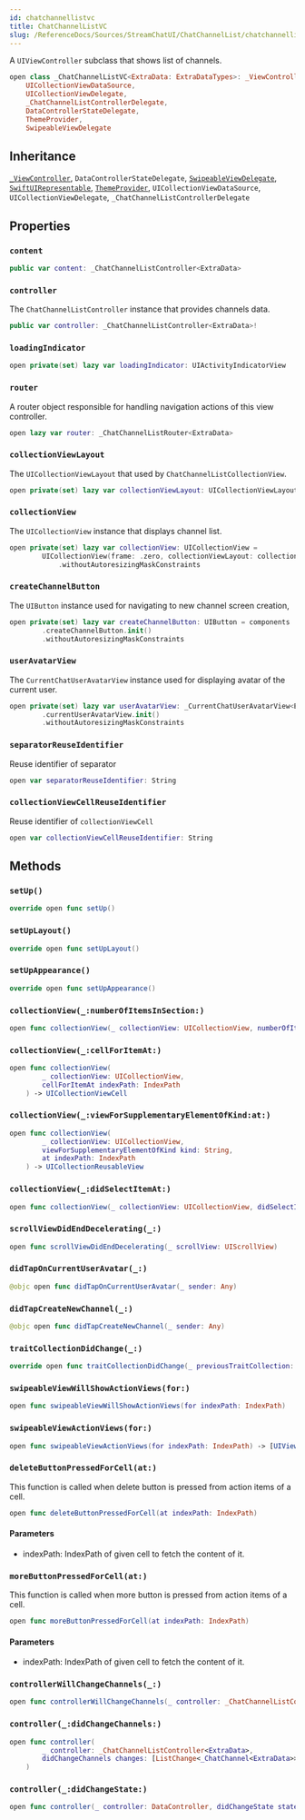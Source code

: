 ```yaml
---
id: chatchannellistvc 
title: ChatChannelListVC
slug: /ReferenceDocs/Sources/StreamChatUI/ChatChannelList/chatchannellistvc
---
```


A `UIViewController` subclass  that shows list of channels.

``` swift
open class _ChatChannelListVC<ExtraData: ExtraDataTypes>: _ViewController,
    UICollectionViewDataSource,
    UICollectionViewDelegate,
    _ChatChannelListControllerDelegate,
    DataControllerStateDelegate,
    ThemeProvider,
    SwipeableViewDelegate 
```

## Inheritance

[`_ViewController`](../CommonViews/_ViewController), `DataControllerStateDelegate`, [`SwipeableViewDelegate`](SwipeableViewDelegate), [`SwiftUIRepresentable`](../CommonViews/SwiftUIRepresentable), [`ThemeProvider`](../Utils/ThemeProvider), `UICollectionViewDataSource`, `UICollectionViewDelegate`, `_ChatChannelListControllerDelegate`

## Properties

### `content`

``` swift
public var content: _ChatChannelListController<ExtraData> 
```

### `controller`

The `ChatChannelListController` instance that provides channels data.

``` swift
public var controller: _ChatChannelListController<ExtraData>!
```

### `loadingIndicator`

``` swift
open private(set) lazy var loadingIndicator: UIActivityIndicatorView 
```

### `router`

A router object responsible for handling navigation actions of this view controller.

``` swift
open lazy var router: _ChatChannelListRouter<ExtraData> 
```

### `collectionViewLayout`

The `UICollectionViewLayout` that used by `ChatChannelListCollectionView`.

``` swift
open private(set) lazy var collectionViewLayout: UICollectionViewLayout 
```

### `collectionView`

The `UICollectionView` instance that displays channel list.

``` swift
open private(set) lazy var collectionView: UICollectionView =
        UICollectionView(frame: .zero, collectionViewLayout: collectionViewLayout)
            .withoutAutoresizingMaskConstraints
```

### `createChannelButton`

The `UIButton` instance used for navigating to new channel screen creation,

``` swift
open private(set) lazy var createChannelButton: UIButton = components
        .createChannelButton.init()
        .withoutAutoresizingMaskConstraints
```

### `userAvatarView`

The `CurrentChatUserAvatarView` instance used for displaying avatar of the current user.

``` swift
open private(set) lazy var userAvatarView: _CurrentChatUserAvatarView<ExtraData> = components
        .currentUserAvatarView.init()
        .withoutAutoresizingMaskConstraints
```

### `separatorReuseIdentifier`

Reuse identifier of separator

``` swift
open var separatorReuseIdentifier: String 
```

### `collectionViewCellReuseIdentifier`

Reuse identifier of `collectionViewCell`

``` swift
open var collectionViewCellReuseIdentifier: String 
```

## Methods

### `setUp()`

``` swift
override open func setUp() 
```

### `setUpLayout()`

``` swift
override open func setUpLayout() 
```

### `setUpAppearance()`

``` swift
override open func setUpAppearance() 
```

### `collectionView(_:numberOfItemsInSection:)`

``` swift
open func collectionView(_ collectionView: UICollectionView, numberOfItemsInSection section: Int) -> Int 
```

### `collectionView(_:cellForItemAt:)`

``` swift
open func collectionView(
        _ collectionView: UICollectionView,
        cellForItemAt indexPath: IndexPath
    ) -> UICollectionViewCell 
```

### `collectionView(_:viewForSupplementaryElementOfKind:at:)`

``` swift
open func collectionView(
        _ collectionView: UICollectionView,
        viewForSupplementaryElementOfKind kind: String,
        at indexPath: IndexPath
    ) -> UICollectionReusableView 
```

### `collectionView(_:didSelectItemAt:)`

``` swift
open func collectionView(_ collectionView: UICollectionView, didSelectItemAt indexPath: IndexPath) 
```

### `scrollViewDidEndDecelerating(_:)`

``` swift
open func scrollViewDidEndDecelerating(_ scrollView: UIScrollView) 
```

### `didTapOnCurrentUserAvatar(_:)`

``` swift
@objc open func didTapOnCurrentUserAvatar(_ sender: Any) 
```

### `didTapCreateNewChannel(_:)`

``` swift
@objc open func didTapCreateNewChannel(_ sender: Any) 
```

### `traitCollectionDidChange(_:)`

``` swift
override open func traitCollectionDidChange(_ previousTraitCollection: UITraitCollection?) 
```

### `swipeableViewWillShowActionViews(for:)`

``` swift
open func swipeableViewWillShowActionViews(for indexPath: IndexPath) 
```

### `swipeableViewActionViews(for:)`

``` swift
open func swipeableViewActionViews(for indexPath: IndexPath) -> [UIView] 
```

### `deleteButtonPressedForCell(at:)`

This function is called when delete button is pressed from action items of a cell.

``` swift
open func deleteButtonPressedForCell(at indexPath: IndexPath) 
```

#### Parameters

  - indexPath: IndexPath of given cell to fetch the content of it.

### `moreButtonPressedForCell(at:)`

This function is called when more button is pressed from action items of a cell.

``` swift
open func moreButtonPressedForCell(at indexPath: IndexPath) 
```

#### Parameters

  - indexPath: IndexPath of given cell to fetch the content of it.

### `controllerWillChangeChannels(_:)`

``` swift
open func controllerWillChangeChannels(_ controller: _ChatChannelListController<ExtraData>) 
```

### `controller(_:didChangeChannels:)`

``` swift
open func controller(
        _ controller: _ChatChannelListController<ExtraData>,
        didChangeChannels changes: [ListChange<_ChatChannel<ExtraData>>]
    ) 
```

### `controller(_:didChangeState:)`

``` swift
open func controller(_ controller: DataController, didChangeState state: DataController.State) 
```

